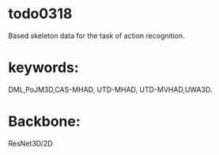 # todo0318

Based skeleton data for the task of action recognition. 

# keywords: 

DML,PoJM3D,CAS-MHAD, UTD-MHAD, UTD-MVHAD,UWA3D.  

# Backbone:

ResNet3D/2D

